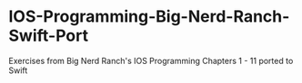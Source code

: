 IOS-Programming-Big-Nerd-Ranch-Swift-Port
=========================================
Exercises from Big Nerd Ranch's IOS Programming Chapters 1 - 11 ported to Swift 

